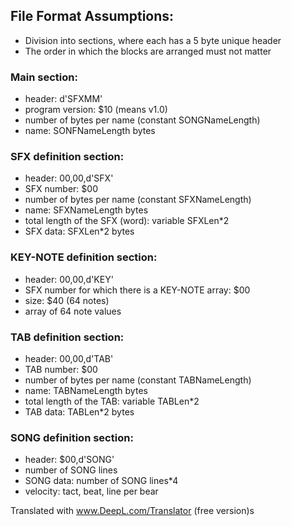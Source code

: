 ## File Format Assumptions:
- Division into sections, where each has a 5 byte unique header
- The order in which the blocks are arranged must not matter

### Main section:
- header: d'SFXMM'
- program version: $10 (means v1.0)
- number of bytes per name (constant SONGNameLength)
- name: SONFNameLength bytes

### SFX definition section:
- header: $00,$00,d'SFX'
- SFX number: $00
- number of bytes per name (constant SFXNameLength)
- name: SFXNameLength bytes
- total length of the SFX (word): variable SFXLen*2
- SFX data: SFXLen*2 bytes

### KEY-NOTE definition section:
- header: $00,$00,d'KEY'
- SFX number for which there is a KEY-NOTE array: $00
- size: $40 (64 notes)
- array of 64 note values

### TAB definition section:
- header: $00,$00,d'TAB'
- TAB number: $00
- number of bytes per name (constant TABNameLength)
- name: TABNameLength bytes
- total length of the TAB: variable TABLen*2
- TAB data: TABLen*2 bytes

### SONG definition section:
- header: $00,d'SONG'
- number of SONG lines
- SONG data: number of SONG lines*4
- velocity: tact, beat, line per bear


Translated with www.DeepL.com/Translator (free version)s
